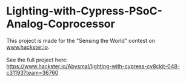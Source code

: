 # Lighting-with-Cypress-PSoC-Analog-Coprocessor

This project is made for the "Sensing the World" contest on www.hackster.io.
<br>
<br>
See the full project here:
<br>
https://www.hackster.io/Abysmal/lighting-with-cypress-cy8ckit-048-c31193?team=36760
